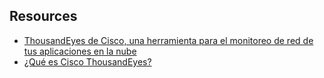 ## Resources

- [ThousandEyes de Cisco, una herramienta para el monitoreo de red de tus aplicaciones en la nube](https://www.youtube.com/watch?v=Vz3G6nB84_w)
- [¿Qué es Cisco ThousandEyes?](https://www.youtube.com/watch?v=U3nL3yYCEKA)
